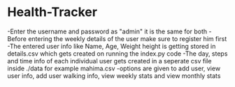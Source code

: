 # Health-Tracker

-Enter the username and password as "admin" it is the same for both
-Before entering the weekly details of the user make sure to register him first
-The entered user info like Name, Age, Weight height is getting stored in details.csv which gets created on running the index.py code
-The day, steps and time info of each individual user gets created in a seperate csv file inside ./data for example mahima.csv
-options are given to add user, view user info, add user walking info, view weekly stats and view monthly stats